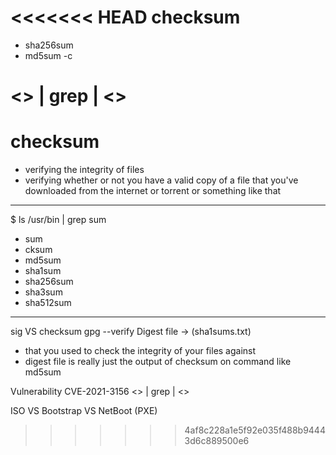 <<<<<<< HEAD
checksum
========

- sha256sum
- md5sum -c 




<> | grep | <>
=======
checksum
===

- verifying the integrity of files
- verifying whether or not you have a valid copy of a file that you've downloaded from the internet or torrent or something like that
---
$ ls /usr/bin | grep sum
- sum
- cksum
- md5sum
- sha1sum
- sha256sum
- sha3sum
- sha512sum
---
sig VS checksum
gpg --verify
Digest file -> (sha1sums.txt)
- that you used to check the integrity of your files against
- digest file is really just the output of checksum on command like md5sum

Vulnerability CVE-2021-3156
<> | grep | <>

ISO VS Bootstrap VS NetBoot (PXE)
>>>>>>> 4af8c228a1e5f92e035f488b94443d6c889500e6
